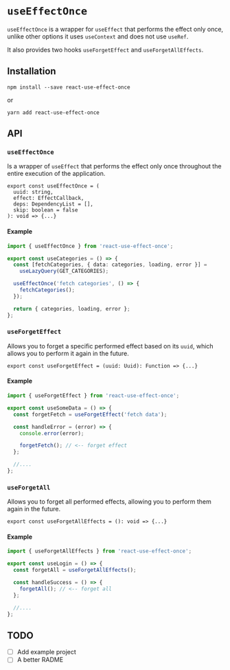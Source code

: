 # `useEffectOnce`

`useEffectOnce` is a wrapper for `useEffect` that performs the effect only once, unlike other options it uses `useContext` and does not use `useRef`.

It also provides two hooks `useForgetEffect` and `useForgetAllEffects`.

## Installation

`npm install --save react-use-effect-once`

or

`yarn add react-use-effect-once`

## API

### `useEffectOnce`

Is a wrapper of `useEffect` that performs the effect only once throughout the entire execution of the application.

```tsx
export const useEffectOnce = (
  uuid: string,
  effect: EffectCallback,
  deps: DependencyList = [],
  skip: boolean = false
): void => {...}
```

#### Example

```ts
import { useEffectOnce } from 'react-use-effect-once';

export const useCategories = () => {
  const [fetchCategories, { data: categories, loading, error }] =
    useLazyQuery(GET_CATEGORIES);

  useEffectOnce('fetch categories', () => {
    fetchCategories();
  });

  return { categories, loading, error };
};
```

### `useForgetEffect`

Allows you to forget a specific performed effect based on its `uuid`, which allows you to perform it again in the future.

```tsx
export const useForgetEffect = (uuid: Uuid): Function => {...}
```

#### Example

```ts
import { useForgetEffect } from 'react-use-effect-once';

export const useSomeData = () => {
  const forgetFetch = useForgetEffect('fetch data');

  const handleError = (error) => {
    console.error(error);

    forgetFetch(); // <-- forget effect
  };

  //....
};
```

### `useForgetAll`

Allows you to forget all performed effects, allowing you to perform them again in the future.

```tsx
export const useForgetAllEffects = (): void => {...}
```

#### Example

```ts
import { useForgetAllEffects } from 'react-use-effect-once';

export const useLogin = () => {
  const forgetAll = useForgetAllEffects();

  const handleSuccess = () => {
    forgetAll(); // <-- forget all
  };

  //....
};
```

## TODO

- [ ] Add example project
- [ ] A better RADME
